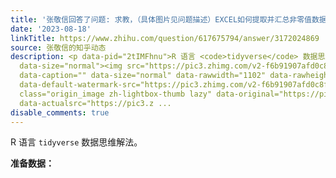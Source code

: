 ```yaml
---
title: '张敬信回答了问题: 求教，（具体图片见问题描述）EXCEL如何提取并汇总非零值数据以及对应的标题信息？'
date: '2023-08-18'
linkTitle: https://www.zhihu.com/question/617675794/answer/3172024869
source: 张敬信的知乎动态
description: <p data-pid="2tIMFhnu">R 语言 <code>tidyverse</code> 数据思维解法。</p><p data-pid="ONfjZ00U"><b>准备数据：</b></p><figure
  data-size="normal"><img src="https://pic3.zhimg.com/v2-f6b91907afd0c8fd934a1e7d0cab6ba2_1440w.jpg"
  data-caption="" data-size="normal" data-rawwidth="1102" data-rawheight="169" data-original-token="v2-f6b91907afd0c8fd934a1e7d0cab6ba2"
  data-default-watermark-src="https://pic3.zhimg.com/v2-f6b91907afd0c8fd934a1e7d0cab6ba2_b.jpg"
  class="origin_image zh-lightbox-thumb lazy" data-original="https://pic3.zhimg.com/v2-f6b91907afd0c8fd934a1e7d0cab6ba2_r.jpg"
  data-actualsrc="https://pic3.z ...
disable_comments: true
---
```

<p data-pid="2tIMFhnu">R 语言 <code>tidyverse</code> 数据思维解法。</p><p data-pid="ONfjZ00U"><b>准备数据：</b></p><figure data-size="normal"><img src="https://pic3.zhimg.com/v2-f6b91907afd0c8fd934a1e7d0cab6ba2_1440w.jpg" data-caption="" data-size="normal" data-rawwidth="1102" data-rawheight="169" data-original-token="v2-f6b91907afd0c8fd934a1e7d0cab6ba2" data-default-watermark-src="https://pic3.zhimg.com/v2-f6b91907afd0c8fd934a1e7d0cab6ba2_b.jpg" class="origin_image zh-lightbox-thumb lazy" data-original="https://pic3.zhimg.com/v2-f6b91907afd0c8fd934a1e7d0cab6ba2_r.jpg" data-actualsrc="https://pic3.z ...